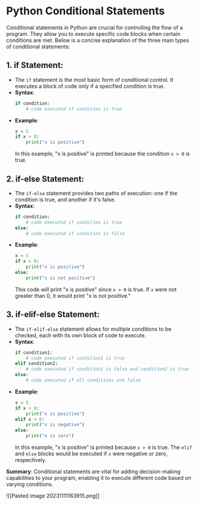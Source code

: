 # Python Conditional Statements

Conditional statements in Python are crucial for controlling the flow of a program. They allow you to execute specific code blocks when certain conditions are met. Below is a concise explanation of the three main types of conditional statements:

## 1. if Statement:
- The `if` statement is the most basic form of conditional control. It executes a block of code only if a specified condition is true.
- **Syntax**:
  ```python
  if condition:
      # code executed if condition is true
  ```
- **Example**:
  ```python
  x = 5
  if x > 0:
      print("x is positive")
  ```
  In this example, "x is positive" is printed because the condition `x > 0` is true.

## 2. if-else Statement:
- The `if-else` statement provides two paths of execution: one if the condition is true, and another if it's false.
- **Syntax**:
  ```python
  if condition:
      # code executed if condition is true
  else:
      # code executed if condition is false
  ```
- **Example**:
  ```python
  x = 5
  if x > 0:
      print("x is positive")
  else:
      print("x is not positive")
  ```
  This code will print "x is positive" since `x > 0` is true. If `x` were not greater than 0, it would print "x is not positive."

## 3. if-elif-else Statement:
- The `if-elif-else` statement allows for multiple conditions to be checked, each with its own block of code to execute.
- **Syntax**:
  ```python
  if condition1:
      # code executed if condition1 is true
  elif condition2:
      # code executed if condition1 is false and condition2 is true
  else:
      # code executed if all conditions are false
  ```
- **Example**:
  ```python
  x = 5
  if x > 0:
      print("x is positive")
  elif x < 0:
      print("x is negative")
  else:
      print("x is zero")
  ```
  In this example, "x is positive" is printed because `x > 0` is true. The `elif` and `else` blocks would be executed if `x` were negative or zero, respectively.

**Summary**:
Conditional statements are vital for adding decision-making capabilities to your program, enabling it to execute different code based on varying conditions.


![[Pasted image 20231111163915.png]]
